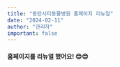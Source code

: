 ```yaml
---
title: "동탄시티동물병원 홈페이지 리뉴얼"
date: "2024-02-11"
author: "관리자"
important: false
---
```


#### 홈페이지를 리뉴얼 했어요! 😊😊
